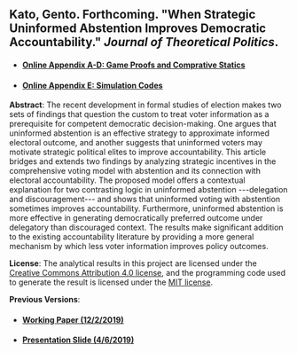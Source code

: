 ## Kato, Gento. Forthcoming. "When Strategic Uninformed Abstention Improves Democratic Accountability." *Journal of Theoretical Politics*.

* #### [Online Appendix A-D: Game Proofs and Comprative Statics](Kato2020whst_appendix.pdf)
* #### [Online Appendix E: Simulation Codes](Kato2020whst_simulations.R)

**Abstract**: The recent development in formal studies of election makes two sets of findings that question the custom to treat voter information as a prerequisite for competent democratic decision-making. One argues that uninformed abstention is an effective strategy to approximate informed electoral outcome, and another suggests that uninformed voters may motivate strategic political elites to improve accountability. This article bridges and extends two findings by analyzing strategic incentives in the comprehensive voting model with abstention and its connection with electoral accountability. The proposed model offers a contextual explanation for two contrasting logic in uninformed abstention ---delegation and discouragement--- and shows that uninformed voting with abstention sometimes improves accountability. Furthermore, uninformed abstention is more effective in generating democratically preferred outcome under delegatory than discouraged context. The results make significant addition to the existing accountability literature by providing a more general mechanism by which less voter information improves policy outcomes.

**License**: The analytical results in this project are licensed under the [Creative Commons Attribution 4.0 license](https://choosealicense.com/licenses/cc-by-4.0/), and the programming code used to generate the result is licensed under the [MIT license](https://choosealicense.com/licenses/mit/).

**Previous Versions**:
* #### [Working Paper (12/2/2019)](Kato2019thlo_main.pdf)
* #### [Presentation Slide (4/6/2019)](Uninformed_Model_040619_MPSA19.pdf)
